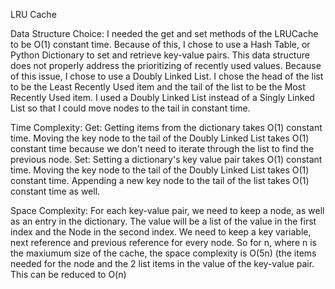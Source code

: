 LRU Cache

Data Structure Choice:
I needed the get and set methods of the LRUCache to be O(1) constant time.
Because of this, I chose to use a Hash Table, or Python Dictionary to set and retrieve
key-value pairs. This data structure does not properly address the prioritizing of 
recently used values. Because of this issue, I chose to use a Doubly Linked List. I chose
the head of the list to be the Least Recently Used item and the tail of the list
to be the Most Recently Used item. I used a Doubly Linked List instead of a Singly
Linked List so that I could move nodes to the tail in constant time. 

Time Complexity:
Get:
Getting items from the dictionary takes O(1) constant time. Moving the key node
to the tail of the Doubly Linked List takes O(1) constant time because we don't need
to iterate through the list to find the previous node. 
Set:
Setting a dictionary's key value pair takes O(1) constant time. Moving the key node
to the tail of the Doubly Linked List takes O(1) constant time. Appending a new key
node to the tail of the list takes O(1) constant time as well. 

Space Complexity:
For each key-value pair, we need to keep a node, as well as an entry in the dictionary.
The value will be a list of the value in the first index and the Node in the second index.
We need to keep a key variable, next reference and previous reference for every node.
So for n, where n is the maxiumum size of the cache, the space complexity is O(5n) (the
items needed for the node and the 2 list items in the value of the key-value pair. 
This can be reduced to O(n)